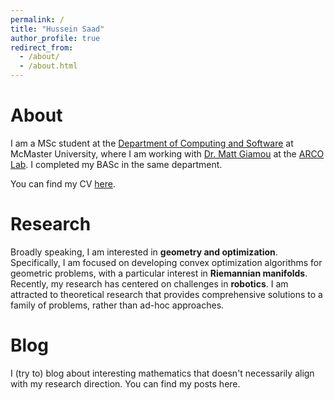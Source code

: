 ```yaml
---
permalink: /
title: "Hussein Saad"
author_profile: true
redirect_from: 
  - /about/
  - /about.html
---
```


# About
I am a MSc student at the [Department of Computing and Software](https://www.eng.mcmaster.ca/cas/) at McMaster University, where I am working with [Dr. Matt Giamou](https://mattgiamou.ca/) at the [ARCO Lab](https://arcolab.mcmaster.ca/). I completed my BASc in the same department. 

You can find my CV [here](files/Hussein_Saad_CV.pdf).

# Research
Broadly speaking, I am interested in **geometry and optimization**. Specifically, I am focused on developing convex optimization algorithms for geometric problems, with a particular interest in **Riemannian manifolds**. Recently, my research has centered on challenges in **robotics**. I am attracted to theoretical research that provides comprehensive solutions to a family of problems, rather than ad-hoc approaches.

# Blog
I (try to) blog about interesting mathematics that doesn't necessarily align with my research direction. You can find my posts here.
